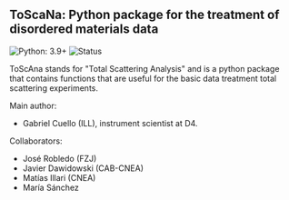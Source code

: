 ## ToScaNa: Python package for the treatment of disordered materials data

![Python: 3.9+](https://img.shields.io/badge/python-3.9%2B-blue)
![Status](https://img.shields.io/badge/status-development-orange)

ToScAna stands for "Total Scattering Analysis" and is a python package that contains functions that are useful for the basic
data treatment total scattering experiments.

Main author:
- Gabriel Cuello (ILL), instrument scientist at D4.

Collaborators:
- José Robledo (FZJ)
- Javier Dawidowski (CAB-CNEA)
- Matías Illari (CNEA)
- María Sánchez